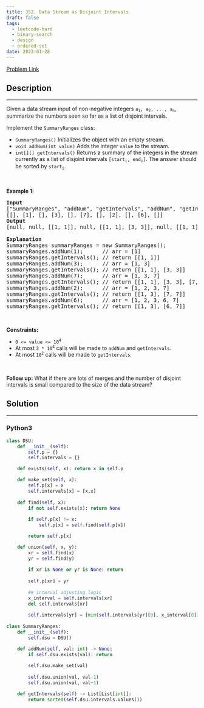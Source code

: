 ```yaml
---
title: 352. Data Stream as Disjoint Intervals
draft: false
tags: 
  - leetcode-hard
  - binary-search
  - design
  - ordered-set
date: 2023-01-28
---
```


[Problem Link](https://leetcode.com/problems/data-stream-as-disjoint-intervals/)

## Description

---
<p>Given a data stream input of non-negative integers <code>a<sub>1</sub>, a<sub>2</sub>, ..., a<sub>n</sub></code>, summarize the numbers seen so far as a list of disjoint intervals.</p>

<p>Implement the <code>SummaryRanges</code> class:</p>

<ul>
	<li><code>SummaryRanges()</code> Initializes the object with an empty stream.</li>
	<li><code>void addNum(int value)</code> Adds the integer <code>value</code> to the stream.</li>
	<li><code>int[][] getIntervals()</code> Returns a summary of the integers in the stream currently as a list of disjoint intervals <code>[start<sub>i</sub>, end<sub>i</sub>]</code>. The answer should be sorted by <code>start<sub>i</sub></code>.</li>
</ul>

<p>&nbsp;</p>
<p><strong class="example">Example 1:</strong></p>

<pre>
<strong>Input</strong>
[&quot;SummaryRanges&quot;, &quot;addNum&quot;, &quot;getIntervals&quot;, &quot;addNum&quot;, &quot;getIntervals&quot;, &quot;addNum&quot;, &quot;getIntervals&quot;, &quot;addNum&quot;, &quot;getIntervals&quot;, &quot;addNum&quot;, &quot;getIntervals&quot;]
[[], [1], [], [3], [], [7], [], [2], [], [6], []]
<strong>Output</strong>
[null, null, [[1, 1]], null, [[1, 1], [3, 3]], null, [[1, 1], [3, 3], [7, 7]], null, [[1, 3], [7, 7]], null, [[1, 3], [6, 7]]]

<strong>Explanation</strong>
SummaryRanges summaryRanges = new SummaryRanges();
summaryRanges.addNum(1);      // arr = [1]
summaryRanges.getIntervals(); // return [[1, 1]]
summaryRanges.addNum(3);      // arr = [1, 3]
summaryRanges.getIntervals(); // return [[1, 1], [3, 3]]
summaryRanges.addNum(7);      // arr = [1, 3, 7]
summaryRanges.getIntervals(); // return [[1, 1], [3, 3], [7, 7]]
summaryRanges.addNum(2);      // arr = [1, 2, 3, 7]
summaryRanges.getIntervals(); // return [[1, 3], [7, 7]]
summaryRanges.addNum(6);      // arr = [1, 2, 3, 6, 7]
summaryRanges.getIntervals(); // return [[1, 3], [6, 7]]
</pre>

<p>&nbsp;</p>
<p><strong>Constraints:</strong></p>

<ul>
	<li><code>0 &lt;= value &lt;= 10<sup>4</sup></code></li>
	<li>At most <code>3 * 10<sup>4</sup></code> calls will be made to <code>addNum</code> and <code>getIntervals</code>.</li>
	<li>At most <code>10<sup>2</sup></code>&nbsp;calls will be made to&nbsp;<code>getIntervals</code>.</li>
</ul>

<p>&nbsp;</p>
<p><strong>Follow up:</strong> What if there are lots of merges and the number of disjoint intervals is small compared to the size of the data stream?</p>


## Solution

---
### Python3
``` py title='data-stream-as-disjoint-intervals'
class DSU:
    def __init__(self):
        self.p = {}
        self.intervals = {}

    def exists(self, x): return x in self.p

    def make_set(self, x):
        self.p[x] = x
        self.intervals[x] = [x,x]
        
    def find(self, x):
        if not self.exists(x): return None
        
        if self.p[x] != x:
            self.p[x] = self.find(self.p[x])

        return self.p[x]

    def union(self, x, y):
        xr = self.find(x)
        yr = self.find(y)
        
        if xr is None or yr is None: return
        
        self.p[xr] = yr
        
        ## interval adjusting logic
        x_interval = self.intervals[xr]
        del self.intervals[xr]
        
        self.intervals[yr] = [min(self.intervals[yr][0], x_interval[0]), max(self.intervals[yr][1], x_interval[1])]
        
class SummaryRanges:    
    def __init__(self):
        self.dsu = DSU()

    def addNum(self, val: int) -> None:
        if self.dsu.exists(val): return
            
        self.dsu.make_set(val)
        
        self.dsu.union(val, val-1)
        self.dsu.union(val, val+1)

    def getIntervals(self) -> List[List[int]]:
        return sorted(self.dsu.intervals.values())

```

